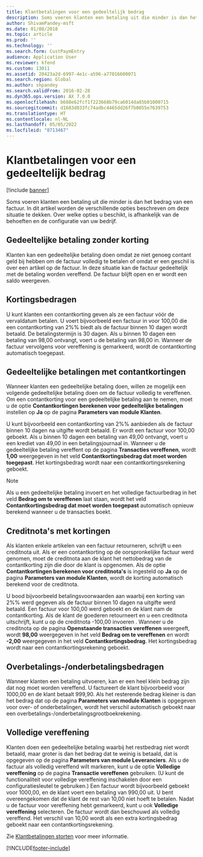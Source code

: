 ```yaml
---
title: Klantbetalingen voor een gedeeltelijk bedrag
description: Soms voeren klanten een betaling uit die minder is dan het bedrag van een factuur. In dit artikel worden de verschillende opties beschreven om deze situatie te dekken. Over welke opties u beschikt, is afhankelijk van de behoeften en de configuratie van uw bedrijf.
author: ShivamPandey-msft
ms.date: 01/08/2018
ms.topic: article
ms.prod: ''
ms.technology: ''
ms.search.form: CustPaymEntry
audience: Application User
ms.reviewer: kfend
ms.custom: 13011
ms.assetid: 20423a2d-6997-4e1c-a596-a77016600071
ms.search.region: Global
ms.author: shpandey
ms.search.validFrom: 2016-02-28
ms.dyn365.ops.version: AX 7.0.0
ms.openlocfilehash: b688e62fcf1f223668b79ca6014da85b01000715
ms.sourcegitcommit: d1683d033fc74adbc4465dd26f7b0055e7639753
ms.translationtype: HT
ms.contentlocale: nl-NL
ms.lasthandoff: 05/05/2022
ms.locfileid: "8713467"
---
```

# <a name="customer-payments-for-a-partial-amount"></a>Klantbetalingen voor een gedeeltelijk bedrag

[!include [banner](../includes/banner.md)]

Soms voeren klanten een betaling uit die minder is dan het bedrag van een factuur. In dit artikel worden de verschillende opties beschreven om deze situatie te dekken. Over welke opties u beschikt, is afhankelijk van de behoeften en de configuratie van uw bedrijf.

## <a name="partial-payment-with-no-discount"></a>Gedeeltelijke betaling zonder korting

Klanten kan een gedeeltelijke betaling doen omdat ze niet genoeg contant geld bij hebben om de factuur volledig te betalen of omdat er een geschil is over een artikel op de factuur. In deze situatie kan de factuur gedeeltelijk met de betaling worden vereffend. De factuur blijft open en er wordt een saldo weergeven.

## <a name="discount-amounts"></a>Kortingsbedragen
U kunt klanten een contantkorting geven als ze een factuur vóór de vervaldatum betalen. U voert bijvoorbeeld een factuur in voor 100,00 die een contantkorting van 2%% biedt als de factuur binnen 10 dagen wordt betaald. De betalingstermijn is 30 dagen. Als u binnen 10 dagen een betaling van 98,00 ontvangt, voert u de betaling van 98,00 in. Wanneer de factuur vervolgens voor vereffening is gemarkeerd, wordt de contantkorting automatisch toegepast.

## <a name="partial-payments-with-cash-discounts"></a>Gedeeltelijke betalingen met contantkortingen
Wanneer klanten een gedeeltelijke betaling doen, willen ze mogelijk een volgende gedeeltelijke betaling doen om de factuur volledig te vereffenen. Om een contantkorting voor een gedeeltelijke betaling aan te nemen, moet u de optie **Contantkortingen berekenen voor gedeeltelijke betalingen** instellen op **Ja** op de pagina **Parameters van module Klanten**. 

U kunt bijvoorbeeld een contantkorting van 2%% aanbieden als de factuur binnen 10 dagen na uitgifte wordt betaald. Er wordt een factuur voor 100,00 geboekt. Als u binnen 10 dagen een betaling van 49,00 ontvangt, voert u een krediet van 49,00 in een betalingsjournaal in. Wanneer u de gedeeltelijke betaling vereffent op de pagina **Transacties vereffenen**, wordt **1,00** weergegeven in het veld **Contantkortingsbedrag dat moet worden toegepast**. Het kortingsbedrag wordt naar een contantkortingsrekening geboekt. 

> [!NOTE] 
> Als u een gedeeltelijke betaling invoert en het volledige factuurbedrag in het veld **Bedrag om te vereffenen** laat staan, wordt het veld **Contantkortingsbedrag dat moet worden toegepast** automatisch opnieuw berekend wanneer u de transacties boekt.

## <a name="credit-notes-with-discounts"></a>Creditnota's met kortingen
Als klanten enkele artikelen van een factuur retourneren, schrijft u een creditnota uit. Als er een contantkorting op de oorspronkelijke factuur werd genomen, moet de creditnota aan de klant het nettobedrag van de contantkorting zijn die door de klant is opgenomen. Als de optie **Contantkortingen berekenen voor creditnota's** is ingesteld op **Ja** op de pagina **Parameters van module Klanten**, wordt de korting automatisch berekend voor de creditnota. 

U bood bijvoorbeeld betalingsvoorwaarden aan waarbij een korting van 2%% werd gegeven als de factuur binnen 10 dagen na uitgifte werd betaald. Een factuur voor 100,00 werd geboekt en de klant nam de contantkorting. Als de klant de goederen retourneert en u een creditnota uitschrijft, kunt u op de creditnota -100,00 invoeren . Wanneer u de creditnota op de pagina **Openstaande transacties vereffenen** weergeeft, wordt **98,00** weergegeven in het veld **Bedrag om te vereffenen** en wordt **-2,00** weergegeven in het veld **Contantkortingsbedrag**. Het kortingsbedrag wordt naar een contantkortingsrekening geboekt.

## <a name="overpaymentunderpayment-amounts"></a>Overbetalings-/onderbetalingsbedragen
Wanneer klanten een betaling uitvoeren, kan er een heel klein bedrag zijn dat nog moet worden vereffend. U factureert de klant bijvoorbeeld voor 1000,00 en de klant betaalt 999,90. Als het resterende bedrag kleiner is dan het bedrag dat op de pagina **Parameters van module Klanten** is opgegeven voor over- of onderbetalingen, wordt het verschil automatisch geboekt naar een overbetalings-/onderbetalingsgrootboekrekening.

## <a name="full-settlement"></a>Volledige vereffening
Klanten doen een gedeeltelijke betaling waarbij het restbedrag niet wordt betaald, maar groter is dan het bedrag dat te weinig is betaald, dat is opgegeven op de pagina **Parameters van module Leveranciers**. Als u de factuur als volledig vereffend wilt markeren, kunt u de optie **Volledige vereffening** op de pagina **Transactie vereffenen** gebruiken. (U kunt de functionaliteit voor volledige vereffening inschakelen door een configuratiesleutel te gebruiken.) Een factuur wordt bijvoorbeeld geboekt voor 1000,00, en de klant voert een betaling van 990,00 uit. U bent overeengekomen dat de klant de rest van 10,00 niet hoeft te betalen. Nadat u de factuur voor vereffening hebt gemarkeerd, kunt u ook **Volledige vereffening** selecteren. De factuur wordt dan beschouwd als volledig vereffend. Het verschil van 10,00 wordt als een extra kortingsbedrag geboekt naar een contantkortingsrekening.


Zie [Klantbetalingen storten](tasks/deposit-customer-payments.md) voor meer informatie.


[!INCLUDE[footer-include](../../includes/footer-banner.md)]

